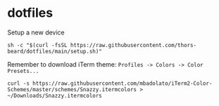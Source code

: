 # dotfiles
Setup a new device

```
sh -c "$(curl -fsSL https://raw.githubusercontent.com/thors-beard/dotfiles/main/setup.sh)"
```

Remember to download iTerm theme:
`Profiles -> Colors -> Color Presets...`
```
curl -s https://raw.githubusercontent.com/mbadolato/iTerm2-Color-Schemes/master/schemes/Snazzy.itermcolors > ~/Downloads/Snazzy.itermcolors
```
